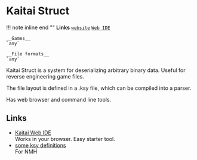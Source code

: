 # Kaitai Struct

!!! note inline end ""
    __Links__
    [`website`](https://kaitai.io/)
    [`Web IDE`](https://ide.kaitai.io/)
    
    __Games__
    `any`
    
    __File formats__
    `any`

Kaitai Struct is a system for deserializing arbitrary binary data. Useful for reverse engineering game files.

The file layout is defined in a .ksy file, which can be compiled into a parser.

Has web browser and command line tools. 

## Links

- [Kaitai Web IDE](https://ide.kaitai.io/)  
Works in your browser. Easy starter tool.
- [some ksy definitions](https://github.com/sevonj/nmh_reverse/tree/master/lib/kaitai_defs)  
For NMH
